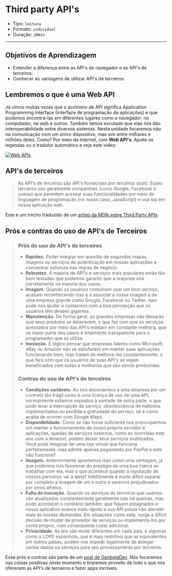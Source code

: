 # Third party API's

- Tipo: `leitura`
- Formato: `individual`
- Duração: `20min`

***

## Objetivos de Aprendizagem

- Entender a diferença entre as API's do navegador e as API's de terceiros.
- Conhecer as vantagens de utilizar API's de terceiros.

## Lembremos o que é uma Web API

Já vimos muitas vezes que o acrônimo de API significa Application Programming Interface (Interface de programação de aplicações) e que podemos encontrá-las em diferentes lugares como o navegador, no computador, na web e outros. Também temos escutado que elas nos dão interoperabilidade entre diversos sistemas. Nesta unidade focaremos não na comunicação com um único dispositivo, mas sim entre milhares e milhões deles. Como? Por meio da internet, com **Web API's**. Ajuste as legendas ou o tradutor automático e veja este vídeo:

[![Web APIs](https://img.youtube.com/vi/_49_6pjTXiQ/0.jpg)](https://youtu.be/_49_6pjTXiQ)

## API's de terceiros

> As API's de terceiros são API's fornecidas por terceiros (duh). Esses terceiros são geralmente companhias (como Google, Facebook e outras) que permitem acessar suas funcionalidades por meio de linguagem de programação (no nosso caso, JavaScript) e usá-las em nossa aplicação web.

Este é um trecho traduzido de um [artigo da MDN sobre Third Party APIs](https://developer.mozilla.org/en-US/docs/Learn/JavaScript/Client-side_web_APIs/Third_party_APIs).
## Prós e contras do uso de API's de Terceiros

> ### Prós do uso de API's de terceiros
>
> - **Rapidez.** Poder integrar em questão de segundos mapas, imagens ou serviços de autenticação em nossas aplicações e concentrar esforços nas regras de negócio.
> - **Robustez.** A maioria de API's e serviços mais populares estão tão bem testadas que podemos garantir que a resposta virá corretamente na maioria dos casos.
> - **Imagem.** Quando os usuários costumam usar um bom serviço, acabam reconhecendo isso e a associar a nossa imagem a de uma empresa grande como Google, Facebook ou Twitter. Isso pode nos ajudar a contarmos com a boa percepção que os usuários têm desses gigantes.
> - **Manutenção.** De forma geral, as grandes empresas não deixarão que seus produtos se deteriorem, o que faz com que os serviços acessados por meio das API's estejam em constante melhora, que na maior parte dos casos é totalmente transparente para o programador que as utiliza.
> - **Inovação.** É lógico pensar que empresas líderes como Microsoft, eBay ou Amazon não se satisfazem em manter suas aplicações funcionando bem, mas tratam de melhorá-las constantemente, o que fará com que os usuários de suas API's se vejam beneficiados com todas a melhorias que vão sendo produzidas.
>
> ### Contras do uso de API's de terceiros
>
> - **Condições variáveis.** Ao nos associarmos a uma empresa por um contrato tão frágil como é uma licença de uso de uma API, normalmente estamos expostos à vontade de outra parte, o que pode levar à interrupção do serviço, obsolescência de métodos implementados ou perdida a gratuidade do serviço, tal e como acaba de ocorrer com Google Maps.
> - **Disponibilidade.** Como se não fosse suficiente nos preocuparmos em manter o funcionamento de nosso próprio servidor e aplicações, quedas de serviços externos, como as ocorridas este ano com a Amazon, podem deixar seus serviços inutilizados. Você pode imaginar ter uma loja virtual que funciona perfeitamente, mas admite apenas pagamento por PayPal e este não funciona?
> - **Imagem.** Anteriormente apontamos isso como uma vantagem, já que podemos nos favorecer do prestígio de uma boa marca ao trabalhar com ela, mas o que acontece quando a reputação de nossos parceiros vai à lama? Infelizmente é muito difícil separar por completo a imagem de um e outro e seremos prejudicados por erros alheios.
> - **Falta de inovação.** Quando os serviços de terceiros que usamos são atualizados constantemente geralmente não há queixas, mas pode acontecer o contrário também: que fiquem estagnados e nosso aplicativo avance mais rápido e sua API possa não atender mais às nossas demandas. Em situações como esta, surge a difícil decisão de mudar de provedor de serviços ou implementá-los por conta próprio, com consequente custo adicional.
> - **Privacidade.** As leis são muito diferentes em cada pais, e algumas como a LOPD espanhola, que é mais restritiva que as equivalentes em outros países, podem nos impedir legalmente de delegar certos dados ou serviços para seu processamento por terceiros.

Esse prós e contras são parte de um [post de GenbetaDev](https://www.genbetadev.com/programacion-en-la-nube/pros-y-contras-del-uso-de-apis-de-terceros). Nós focaremos nas coisas positivas neste momento e tiraremos proveito de tudo o que nos oferecem as API's de terceiros e fazer apps incríveis.
